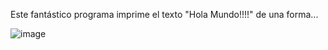 Este fantástico programa imprime el texto "Hola Mundo!!!!" de una forma...

![image](https://user-images.githubusercontent.com/84155936/228400041-2d48e600-01a1-4532-9bd3-c2af7bce5fbd.png)
